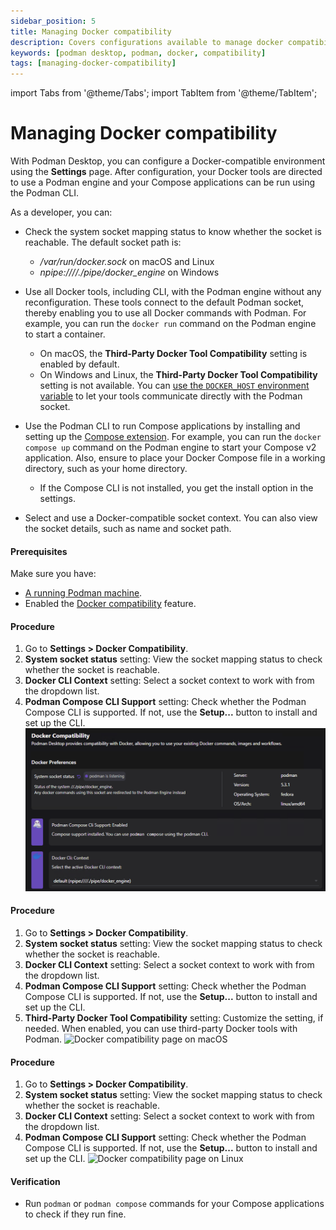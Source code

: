 ```yaml
---
sidebar_position: 5
title: Managing Docker compatibility
description: Covers configurations available to manage docker compatibility
keywords: [podman desktop, podman, docker, compatibility]
tags: [managing-docker-compatibility]
---
```


import Tabs from '@theme/Tabs';
import TabItem from '@theme/TabItem';

# Managing Docker compatibility

With Podman Desktop, you can configure a Docker-compatible environment using the **Settings** page. After configuration, your Docker tools are directed to use a Podman engine and your Compose applications can be run using the Podman CLI.

As a developer, you can:

- Check the system socket mapping status to know whether the socket is reachable. The default socket path is:

  - _/var/run/docker.sock_ on macOS and Linux
  - _npipe:////./pipe/docker_engine_ on Windows

- Use all Docker tools, including CLI, with the Podman engine without any reconfiguration. These tools connect to the default Podman socket, thereby enabling you to use all Docker commands with Podman. For example, you can run the `docker run` command on the Podman engine to start a container.

  - On macOS, the **Third-Party Docker Tool Compatibility** setting is enabled by default.
  - On Windows and Linux, the **Third-Party Docker Tool Compatibility** setting is not available. You can [use the `DOCKER_HOST` environment variable](/docs/migrating-from-docker/using-the-docker_host-environment-variable) to let your tools communicate directly with the Podman socket.

- Use the Podman CLI to run Compose applications by installing and setting up the [Compose extension](/docs/compose). For example, you can run the `docker compose up` command on the Podman engine to start your Compose v2 application. Also, ensure to place your Docker Compose file in a working directory, such as your home directory.

  - If the Compose CLI is not installed, you get the install option in the settings.

- Select and use a Docker-compatible socket context. You can also view the socket details, such as name and socket path.

#### Prerequisites

Make sure you have:

- [A running Podman machine](/docs/podman/creating-a-podman-machine).
- Enabled the [Docker compatibility](/docs/migrating-from-docker/customizing-docker-compatibility#enable-docker-compatibility) feature.

<Tabs>
   <TabItem value="win" label="Windows" className="markdown">

#### Procedure

1. Go to **Settings > Docker Compatibility**.
2. **System socket status** setting: View the socket mapping status to check whether the socket is reachable.
3. **Docker CLI Context** setting: Select a socket context to work with from the dropdown list.
4. **Podman Compose CLI Support** setting: Check whether the Podman Compose CLI is supported. If not, use the **Setup...** button to install and set up the CLI.
   ![Docker compatibility page on Windows](img/docker-compatibility-page-on-windows.png)

</TabItem>
<TabItem value="macOS" label="macOS" className="markdown">

#### Procedure

1. Go to **Settings > Docker Compatibility**.
2. **System socket status** setting: View the socket mapping status to check whether the socket is reachable.
3. **Docker CLI Context** setting: Select a socket context to work with from the dropdown list.
4. **Podman Compose CLI Support** setting: Check whether the Podman Compose CLI is supported. If not, use the **Setup...** button to install and set up the CLI.
5. **Third-Party Docker Tool Compatibility** setting: Customize the setting, if needed. When enabled, you can use third-party Docker tools with Podman.
   ![Docker compatibility page on macOS](img/docker-compatibility-page-on-macOS.png)

</TabItem>
<TabItem value="linux" label="Linux" className="markdown">

#### Procedure

1. Go to **Settings > Docker Compatibility**.
2. **System socket status** setting: View the socket mapping status to check whether the socket is reachable.
3. **Docker CLI Context** setting: Select a socket context to work with from the dropdown list.
4. **Podman Compose CLI Support** setting: Check whether the Podman Compose CLI is supported. If not, use the **Setup...** button to install and set up the CLI.
   ![Docker compatibility page on Linux](img/docker-compatibility-page-on-linux.png)

</TabItem>
</Tabs>

#### Verification

- Run `podman` or `podman compose` commands for your Compose applications to check if they run fine.

